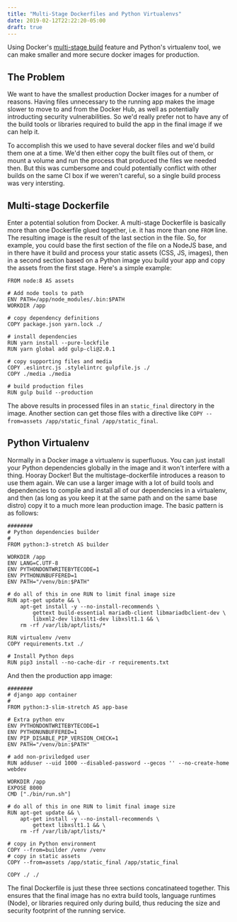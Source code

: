 ```yaml
---
title: "Multi-Stage Dockerfiles and Python Virtualenvs"
date: 2019-02-12T22:22:20-05:00
draft: true
---
```


Using Docker's [multi-stage build][] feature and Python's virtualenv tool,
we can make smaller and more secure docker images for production.

<!--more-->

## The Problem

We want to have the smallest production Docker images for a number of reasons.
Having files unnecessary to the running app makes the image slower to move
to and from the Docker Hub, as well as potentially introducting security
vulnerabilities. So we'd really prefer not to have any of the build tools
or libraries required to build the app in the final image if we can help it.

To accomplish this we used to have several docker files and we'd build them
one at a time. We'd then either copy the built files out of them, or mount
a volume and run the process that produced the files we needed then. But this
was cumbersome and could potentially conflict with other builds on the same CI
box if we weren't careful, so a single build process was very intersting.

## Multi-stage Dockerfile

Enter a potential solution from Docker. A multi-stage Dockerfile is basically
more than one Dockerfile glued together, i.e. it has more than one `FROM` line.
The resulting image is the result of the last section in the file. So, for
example, you could base the first section of the file on a NodeJS base, and in
there have it build and process your static assets (CSS, JS, images), then in
a second section based on a Python image you build your app and copy the assets
from the first stage. Here's a simple example:

```docker
FROM node:8 AS assets

# Add node tools to path
ENV PATH=/app/node_modules/.bin:$PATH
WORKDIR /app

# copy dependency definitions
COPY package.json yarn.lock ./

# install dependencies
RUN yarn install --pure-lockfile
RUN yarn global add gulp-cli@2.0.1

# copy supporting files and media
COPY .eslintrc.js .stylelintrc gulpfile.js ./
COPY ./media ./media

# build production files
RUN gulp build --production
```

The above results in processed files in an `static_final` directory in
the image. Another section can get those files with a directive like
`COPY --from=assets /app/static_final /app/static_final`.

[multi-stage build]: https://docs.docker.com/develop/develop-images/multistage-build/

## Python Virtualenv

Normally in a Docker image a virtualenv is superfluous. You can just install
your Python dependencies globally in the image and it won't interfere with a
thing. Hooray Docker! But the multistage-dockerfile introduces a reason to use
them again. We can use a larger image with a lot of build tools and dependencies
to compile and install all of our dependencies in a virtualenv, and then
(as long as you keep it at the same path and on the same base distro) copy
it to a much more lean production image. The basic pattern is as follows:

```docker
########
# Python dependencies builder
#
FROM python:3-stretch AS builder

WORKDIR /app
ENV LANG=C.UTF-8
ENV PYTHONDONTWRITEBYTECODE=1
ENV PYTHONUNBUFFERED=1
ENV PATH="/venv/bin:$PATH"

# do all of this in one RUN to limit final image size
RUN apt-get update && \
    apt-get install -y --no-install-recommends \
        gettext build-essential mariadb-client libmariadbclient-dev \
        libxml2-dev libxslt1-dev libxslt1.1 && \
    rm -rf /var/lib/apt/lists/*

RUN virtualenv /venv
COPY requirements.txt ./

# Install Python deps
RUN pip3 install --no-cache-dir -r requirements.txt
```

And then the production app image:

```docker
########
# django app container
#
FROM python:3-slim-stretch AS app-base

# Extra python env
ENV PYTHONDONTWRITEBYTECODE=1
ENV PYTHONUNBUFFERED=1
ENV PIP_DISABLE_PIP_VERSION_CHECK=1
ENV PATH="/venv/bin:$PATH"

# add non-priviledged user
RUN adduser --uid 1000 --disabled-password --gecos '' --no-create-home webdev

WORKDIR /app
EXPOSE 8000
CMD ["./bin/run.sh"]

# do all of this in one RUN to limit final image size
RUN apt-get update && \
    apt-get install -y --no-install-recommends \
        gettext libxslt1.1 && \
    rm -rf /var/lib/apt/lists/*

# copy in Python environment
COPY --from=builder /venv /venv
# copy in static assets
COPY --from=assets /app/static_final /app/static_final

COPY ./ ./
```

The final Dockerfile is just these three sections concatinateed together.
This ensures that the final image has no extra build tools, language runtimes
(Node), or libraries required only during build, thus reducing the size and
security footprint of the running service.
